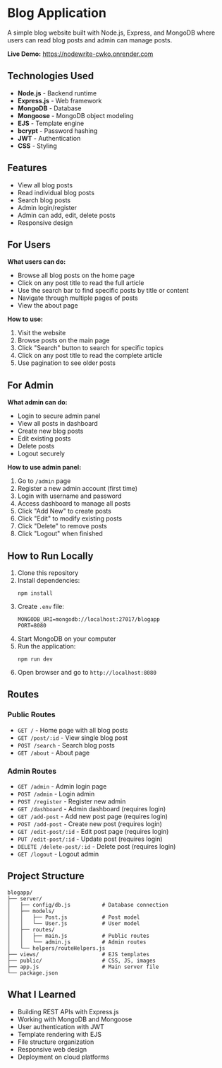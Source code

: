# Blog Application

A simple blog website built with Node.js, Express, and MongoDB where users can read blog posts and admin can manage posts.

**Live Demo:** https://nodewrite-cwko.onrender.com

## Technologies Used

- **Node.js** - Backend runtime
- **Express.js** - Web framework
- **MongoDB** - Database
- **Mongoose** - MongoDB object modeling
- **EJS** - Template engine
- **bcrypt** - Password hashing
- **JWT** - Authentication
- **CSS** - Styling

## Features

- View all blog posts
- Read individual blog posts
- Search blog posts
- Admin login/register
- Admin can add, edit, delete posts
- Responsive design

## For Users

**What users can do:**
- Browse all blog posts on the home page
- Click on any post title to read the full article
- Use the search bar to find specific posts by title or content
- Navigate through multiple pages of posts
- View the about page

**How to use:**
1. Visit the website
2. Browse posts on the main page
3. Click "Search" button to search for specific topics
4. Click on any post title to read the complete article
5. Use pagination to see older posts

## For Admin

**What admin can do:**
- Login to secure admin panel
- View all posts in dashboard
- Create new blog posts
- Edit existing posts
- Delete posts
- Logout securely

**How to use admin panel:**
1. Go to `/admin` page
2. Register a new admin account (first time)
3. Login with username and password
4. Access dashboard to manage all posts
5. Click "Add New" to create posts
6. Click "Edit" to modify existing posts
7. Click "Delete" to remove posts
8. Click "Logout" when finished

## How to Run Locally

1. Clone this repository
2. Install dependencies:
   ```
   npm install
   ```
3. Create `.env` file:
   ```
   MONGODB_URI=mongodb://localhost:27017/blogapp
   PORT=8080
   ```
4. Start MongoDB on your computer
5. Run the application:
   ```
   npm run dev
   ```
6. Open browser and go to `http://localhost:8080`

## Routes

### Public Routes
- `GET /` - Home page with all blog posts
- `GET /post/:id` - View single blog post
- `POST /search` - Search blog posts
- `GET /about` - About page

### Admin Routes
- `GET /admin` - Admin login page
- `POST /admin` - Login admin
- `POST /register` - Register new admin
- `GET /dashboard` - Admin dashboard (requires login)
- `GET /add-post` - Add new post page (requires login)
- `POST /add-post` - Create new post (requires login)
- `GET /edit-post/:id` - Edit post page (requires login)
- `PUT /edit-post/:id` - Update post (requires login)
- `DELETE /delete-post/:id` - Delete post (requires login)
- `GET /logout` - Logout admin

## Project Structure

```
blogapp/
├── server/
│   ├── config/db.js          # Database connection
│   ├── models/
│   │   ├── Post.js           # Post model
│   │   └── User.js           # User model
│   ├── routes/
│   │   ├── main.js           # Public routes
│   │   └── admin.js          # Admin routes
│   └── helpers/routeHelpers.js
├── views/                    # EJS templates
├── public/                   # CSS, JS, images
├── app.js                    # Main server file
└── package.json
```

## What I Learned

- Building REST APIs with Express.js
- Working with MongoDB and Mongoose
- User authentication with JWT
- Template rendering with EJS
- File structure organization
- Responsive web design
- Deployment on cloud platforms